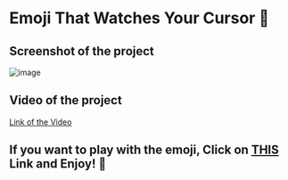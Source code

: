 # Emoji That Watches Your Cursor 👀
## Screenshot of the project
![image](https://user-images.githubusercontent.com/91176720/145810541-b11bdb00-2dcd-4433-a3e5-bac5471feb93.png)

## Video of the project
[Link of the Video](https://youtu.be/2OhnNXw27FI0)

## If you want to play with the emoji, Click on [THIS](https://aniruddha-inge.github.io/Emoji-with-Animated-Eyes/) Link and Enjoy! 🥳
